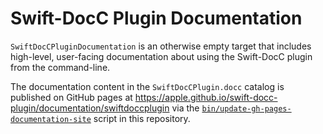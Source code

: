 # Swift-DocC Plugin Documentation

`SwiftDocCPluginDocumentation` is an otherwise empty target that includes high-level,
user-facing documentation about using the Swift-DocC plugin from the command-line.

The documentation content in the `SwiftDocCPlugin.docc` catalog is published on GitHub pages
at https://apple.github.io/swift-docc-plugin/documentation/swiftdoccplugin via the
[`bin/update-gh-pages-documentation-site`](../../bin/update-gh-pages-documentation-site) 
script in this repository.

<!-- Copyright (c) 2022 Apple Inc and the Swift Project authors. All Rights Reserved. -->
